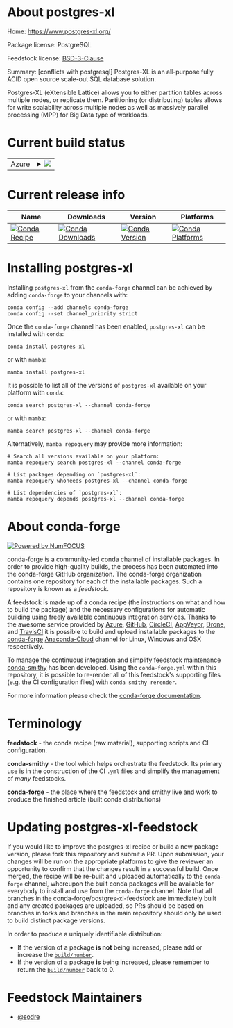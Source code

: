 About postgres-xl
=================

Home: https://www.postgres-xl.org/

Package license: PostgreSQL

Feedstock license: [BSD-3-Clause](https://github.com/conda-forge/postgres-xl-feedstock/blob/master/LICENSE.txt)

Summary: [conflicts with postgresql] Postgres-XL is an all-purpose fully ACID open source scale-out SQL database solution.

Postgres-XL (eXtensible Lattice) allows you to either partition tables across multiple nodes,
or replicate them. Partitioning (or distributing) tables allows for write scalability across
multiple nodes as well as massively parallel processing (MPP) for Big Data type of workloads.


Current build status
====================


<table>
    
  <tr>
    <td>Azure</td>
    <td>
      <details>
        <summary>
          <a href="https://dev.azure.com/conda-forge/feedstock-builds/_build/latest?definitionId=5047&branchName=master">
            <img src="https://dev.azure.com/conda-forge/feedstock-builds/_apis/build/status/postgres-xl-feedstock?branchName=master">
          </a>
        </summary>
        <table>
          <thead><tr><th>Variant</th><th>Status</th></tr></thead>
          <tbody><tr>
              <td>linux_64_openssl1.1.1</td>
              <td>
                <a href="https://dev.azure.com/conda-forge/feedstock-builds/_build/latest?definitionId=5047&branchName=master">
                  <img src="https://dev.azure.com/conda-forge/feedstock-builds/_apis/build/status/postgres-xl-feedstock?branchName=master&jobName=linux&configuration=linux_64_openssl1.1.1" alt="variant">
                </a>
              </td>
            </tr><tr>
              <td>linux_64_openssl3</td>
              <td>
                <a href="https://dev.azure.com/conda-forge/feedstock-builds/_build/latest?definitionId=5047&branchName=master">
                  <img src="https://dev.azure.com/conda-forge/feedstock-builds/_apis/build/status/postgres-xl-feedstock?branchName=master&jobName=linux&configuration=linux_64_openssl3" alt="variant">
                </a>
              </td>
            </tr>
          </tbody>
        </table>
      </details>
    </td>
  </tr>
</table>

Current release info
====================

| Name | Downloads | Version | Platforms |
| --- | --- | --- | --- |
| [![Conda Recipe](https://img.shields.io/badge/recipe-postgres--xl-green.svg)](https://anaconda.org/conda-forge/postgres-xl) | [![Conda Downloads](https://img.shields.io/conda/dn/conda-forge/postgres-xl.svg)](https://anaconda.org/conda-forge/postgres-xl) | [![Conda Version](https://img.shields.io/conda/vn/conda-forge/postgres-xl.svg)](https://anaconda.org/conda-forge/postgres-xl) | [![Conda Platforms](https://img.shields.io/conda/pn/conda-forge/postgres-xl.svg)](https://anaconda.org/conda-forge/postgres-xl) |

Installing postgres-xl
======================

Installing `postgres-xl` from the `conda-forge` channel can be achieved by adding `conda-forge` to your channels with:

```
conda config --add channels conda-forge
conda config --set channel_priority strict
```

Once the `conda-forge` channel has been enabled, `postgres-xl` can be installed with `conda`:

```
conda install postgres-xl
```

or with `mamba`:

```
mamba install postgres-xl
```

It is possible to list all of the versions of `postgres-xl` available on your platform with `conda`:

```
conda search postgres-xl --channel conda-forge
```

or with `mamba`:

```
mamba search postgres-xl --channel conda-forge
```

Alternatively, `mamba repoquery` may provide more information:

```
# Search all versions available on your platform:
mamba repoquery search postgres-xl --channel conda-forge

# List packages depending on `postgres-xl`:
mamba repoquery whoneeds postgres-xl --channel conda-forge

# List dependencies of `postgres-xl`:
mamba repoquery depends postgres-xl --channel conda-forge
```


About conda-forge
=================

[![Powered by
NumFOCUS](https://img.shields.io/badge/powered%20by-NumFOCUS-orange.svg?style=flat&colorA=E1523D&colorB=007D8A)](https://numfocus.org)

conda-forge is a community-led conda channel of installable packages.
In order to provide high-quality builds, the process has been automated into the
conda-forge GitHub organization. The conda-forge organization contains one repository
for each of the installable packages. Such a repository is known as a *feedstock*.

A feedstock is made up of a conda recipe (the instructions on what and how to build
the package) and the necessary configurations for automatic building using freely
available continuous integration services. Thanks to the awesome service provided by
[Azure](https://azure.microsoft.com/en-us/services/devops/), [GitHub](https://github.com/),
[CircleCI](https://circleci.com/), [AppVeyor](https://www.appveyor.com/),
[Drone](https://cloud.drone.io/welcome), and [TravisCI](https://travis-ci.com/)
it is possible to build and upload installable packages to the
[conda-forge](https://anaconda.org/conda-forge) [Anaconda-Cloud](https://anaconda.org/)
channel for Linux, Windows and OSX respectively.

To manage the continuous integration and simplify feedstock maintenance
[conda-smithy](https://github.com/conda-forge/conda-smithy) has been developed.
Using the ``conda-forge.yml`` within this repository, it is possible to re-render all of
this feedstock's supporting files (e.g. the CI configuration files) with ``conda smithy rerender``.

For more information please check the [conda-forge documentation](https://conda-forge.org/docs/).

Terminology
===========

**feedstock** - the conda recipe (raw material), supporting scripts and CI configuration.

**conda-smithy** - the tool which helps orchestrate the feedstock.
                   Its primary use is in the construction of the CI ``.yml`` files
                   and simplify the management of *many* feedstocks.

**conda-forge** - the place where the feedstock and smithy live and work to
                  produce the finished article (built conda distributions)


Updating postgres-xl-feedstock
==============================

If you would like to improve the postgres-xl recipe or build a new
package version, please fork this repository and submit a PR. Upon submission,
your changes will be run on the appropriate platforms to give the reviewer an
opportunity to confirm that the changes result in a successful build. Once
merged, the recipe will be re-built and uploaded automatically to the
`conda-forge` channel, whereupon the built conda packages will be available for
everybody to install and use from the `conda-forge` channel.
Note that all branches in the conda-forge/postgres-xl-feedstock are
immediately built and any created packages are uploaded, so PRs should be based
on branches in forks and branches in the main repository should only be used to
build distinct package versions.

In order to produce a uniquely identifiable distribution:
 * If the version of a package **is not** being increased, please add or increase
   the [``build/number``](https://docs.conda.io/projects/conda-build/en/latest/resources/define-metadata.html#build-number-and-string).
 * If the version of a package **is** being increased, please remember to return
   the [``build/number``](https://docs.conda.io/projects/conda-build/en/latest/resources/define-metadata.html#build-number-and-string)
   back to 0.

Feedstock Maintainers
=====================

* [@sodre](https://github.com/sodre/)

